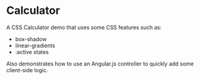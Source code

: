 Calculator
======

A CSS Calculator demo that uses some CSS features such as:
- box-shadow
- linear-gradients
- :active states

Also demonstrates how to use an Angular.js controller to quickly add some client-side logic.
